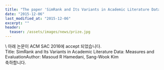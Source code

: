 ```yaml
---
title: "The paper 'SimRank and Its Variants in Academic Literature Data: Measures and Evaluation' has been accepted in ACM SAC 2016"
date: "2015-12-06"
last_modified_at: "2015-12-06"
excerpt: ""
header:
  teaser: /assets/images/news/prize.jpg
---
```

\\
아래 논문이 ACM SAC 2016에 accept 되었습니다.<br>Title: SimRank and Its Variants in Academic Literature Data: Measures and EvaluationAuthor: Masoud R Hamedani, Sang-Wook Kim<br>축하합니다.